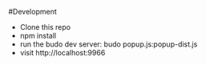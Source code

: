#Development

- Clone this repo
- npm install
- run the budo dev server: budo popup.js:popup-dist.js
- visit http://localhost:9966
